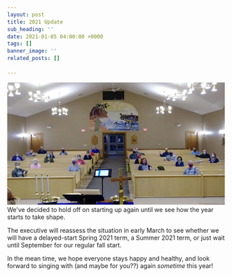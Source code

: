 ```yaml
---
layout: post
title: 2021 Update
sub_heading: ''
date: 2021-01-05 04:00:00 +0000
tags: []
banner_image: ''
related_posts: []

---
```

![](/images/summerside-community-choir-2020-covid.webp)We've decided to hold off on starting up again until we see how the year starts to take shape.

The executive will reassess the situation in early March to see whether we will have a delayed-start Spring 2021 term,  a Summer 2021 term, or just wait until September for our regular fall start.

In the mean time, we hope everyone stays happy and healthy, and look forward to singing with (and maybe for you??) again _sometime_ this year!
